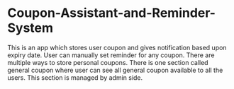 # Coupon-Assistant-and-Reminder-System
This is an app which stores user coupon and gives notification based upon expiry date. User can manually set reminder for any coupon. There are multiple ways to store personal coupons. There is one section called general coupon where user can see all general coupon available to all the users. This section is managed by admin side.
